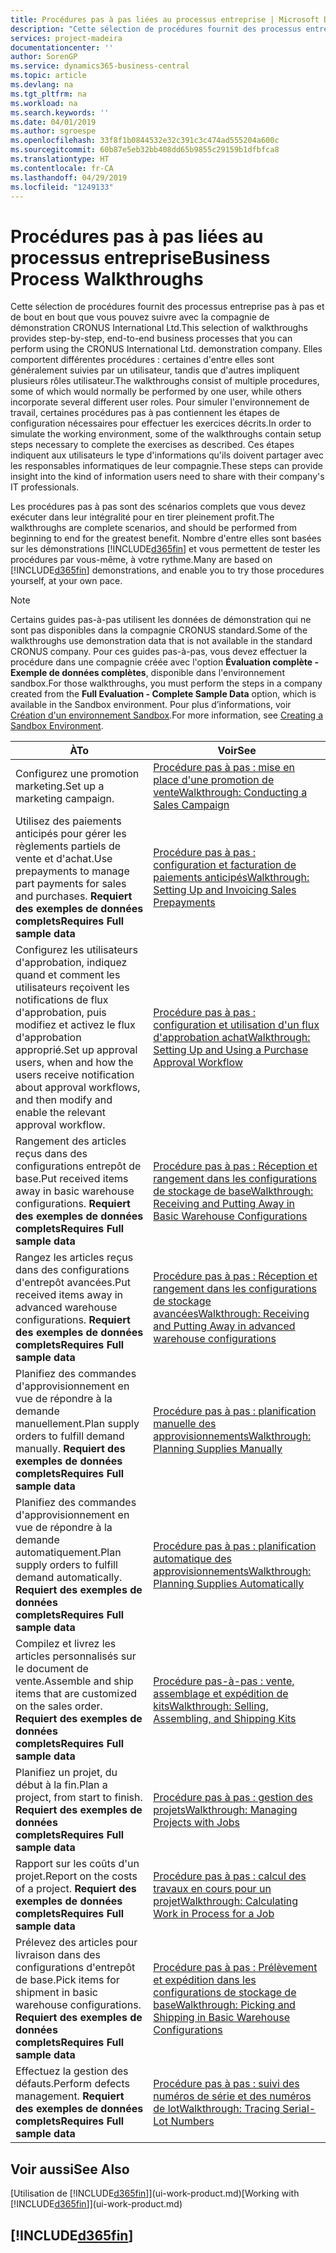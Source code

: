 ```yaml
---
title: Procédures pas à pas liées au processus entreprise | Microsoft Docs
description: "Cette sélection de procédures fournit des processus entreprise pas à pas et de bout en bout que vous pouvez suivre avec la compagnie de démonstration CRONUS International Ltd. Elles comportent différentes procédures : certaines d'entre elles sont généralement suivies par un utilisateur, tandis que d'autres impliquent plusieurs rôles utilisateur. Pour simuler l'environnement de travail, certaines procédures pas à pas contiennent les étapes de configuration nécessaires pour effectuer les exercices décrits. Ces étapes indiquent aux utilisateurs le type d'informations qu'ils doivent partager avec les responsables informatiques de leur compagnie."
services: project-madeira
documentationcenter: ''
author: SorenGP
ms.service: dynamics365-business-central
ms.topic: article
ms.devlang: na
ms.tgt_pltfrm: na
ms.workload: na
ms.search.keywords: ''
ms.date: 04/01/2019
ms.author: sgroespe
ms.openlocfilehash: 33f8f1b0844532e32c391c3c474ad555204a600c
ms.sourcegitcommit: 60b87e5eb32bb408dd65b9855c29159b1dfbfca8
ms.translationtype: HT
ms.contentlocale: fr-CA
ms.lasthandoff: 04/29/2019
ms.locfileid: "1249133"
---
```

# <a name="business-process-walkthroughs"></a><span data-ttu-id="58345-106">Procédures pas à pas liées au processus entreprise</span><span class="sxs-lookup"><span data-stu-id="58345-106">Business Process Walkthroughs</span></span>
<span data-ttu-id="58345-107">Cette sélection de procédures fournit des processus entreprise pas à pas et de bout en bout que vous pouvez suivre avec la compagnie de démonstration CRONUS International Ltd.</span><span class="sxs-lookup"><span data-stu-id="58345-107">This selection of walkthroughs provides step-by-step, end-to-end business processes that you can perform using the CRONUS International Ltd. demonstration company.</span></span> <span data-ttu-id="58345-108">Elles comportent différentes procédures : certaines d'entre elles sont généralement suivies par un utilisateur, tandis que d'autres impliquent plusieurs rôles utilisateur.</span><span class="sxs-lookup"><span data-stu-id="58345-108">The walkthroughs consist of multiple procedures, some of which would normally be performed by one user, while others incorporate several different user roles.</span></span> <span data-ttu-id="58345-109">Pour simuler l'environnement de travail, certaines procédures pas à pas contiennent les étapes de configuration nécessaires pour effectuer les exercices décrits.</span><span class="sxs-lookup"><span data-stu-id="58345-109">In order to simulate the working environment, some of the walkthroughs contain setup steps necessary to complete the exercises as described.</span></span> <span data-ttu-id="58345-110">Ces étapes indiquent aux utilisateurs le type d'informations qu'ils doivent partager avec les responsables informatiques de leur compagnie.</span><span class="sxs-lookup"><span data-stu-id="58345-110">These steps can provide insight into the kind of information users need to share with their company's IT professionals.</span></span>  

 <span data-ttu-id="58345-111">Les procédures pas à pas sont des scénarios complets que vous devez exécuter dans leur intégralité pour en tirer pleinement profit.</span><span class="sxs-lookup"><span data-stu-id="58345-111">The walkthroughs are complete scenarios, and should be performed from beginning to end for the greatest benefit.</span></span> <span data-ttu-id="58345-112">Nombre d'entre elles sont basées sur les démonstrations [!INCLUDE[d365fin](includes/d365fin_md.md)] et vous permettent de tester les procédures par vous-même, à votre rythme.</span><span class="sxs-lookup"><span data-stu-id="58345-112">Many are based on [!INCLUDE[d365fin](includes/d365fin_md.md)] demonstrations, and enable you to try those procedures yourself, at your own pace.</span></span>  

> [!NOTE]
> <span data-ttu-id="58345-113">Certains guides pas-à-pas utilisent les données de démonstration qui ne sont pas disponibles dans la compagnie CRONUS standard.</span><span class="sxs-lookup"><span data-stu-id="58345-113">Some of the walkthroughs use demonstration data that is not available in the standard CRONUS company.</span></span> <span data-ttu-id="58345-114">Pour ces guides pas-à-pas, vous devez effectuer la procédure dans une compagnie créée avec l'option **Évaluation complète - Exemple de données complètes**, disponible dans l'environnement sandbox.</span><span class="sxs-lookup"><span data-stu-id="58345-114">For those walkthroughs, you must perform the steps in a company created from the **Full Evaluation - Complete Sample Data** option, which is available in the Sandbox environment.</span></span> <span data-ttu-id="58345-115">Pour plus d’informations, voir [Création d'un environnement Sandbox](across-how-create-sandbox-environment.md).</span><span class="sxs-lookup"><span data-stu-id="58345-115">For more information, see [Creating a Sandbox Environment](across-how-create-sandbox-environment.md).</span></span>

|<span data-ttu-id="58345-116">À</span><span class="sxs-lookup"><span data-stu-id="58345-116">To</span></span>|<span data-ttu-id="58345-117">Voir</span><span class="sxs-lookup"><span data-stu-id="58345-117">See</span></span>|  
|--------|---------|  
|<span data-ttu-id="58345-118">Configurez une promotion marketing.</span><span class="sxs-lookup"><span data-stu-id="58345-118">Set up a marketing campaign.</span></span>|[<span data-ttu-id="58345-119">Procédure pas à pas : mise en place d'une promotion de vente</span><span class="sxs-lookup"><span data-stu-id="58345-119">Walkthrough: Conducting a Sales Campaign</span></span>](walkthrough-conducting-a-sales-campaign.md)|  
|<span data-ttu-id="58345-120">Utilisez des paiements anticipés pour gérer les règlements partiels de vente et d'achat.</span><span class="sxs-lookup"><span data-stu-id="58345-120">Use prepayments to manage part payments for sales and purchases.</span></span> <span data-ttu-id="58345-121">**Requiert des exemples de données complets**</span><span class="sxs-lookup"><span data-stu-id="58345-121">**Requires Full sample data**</span></span> |[<span data-ttu-id="58345-122">Procédure pas à pas : configuration et facturation de paiements anticipés</span><span class="sxs-lookup"><span data-stu-id="58345-122">Walkthrough: Setting Up and Invoicing Sales Prepayments</span></span>](walkthrough-setting-up-and-invoicing-sales-prepayments.md)|  
|<span data-ttu-id="58345-123">Configurez les utilisateurs d'approbation, indiquez quand et comment les utilisateurs reçoivent les notifications de flux d'approbation, puis modifiez et activez le flux d'approbation approprié.</span><span class="sxs-lookup"><span data-stu-id="58345-123">Set up approval users, when and how the users receive notification about approval workflows, and then modify and enable the relevant approval workflow.</span></span>|[<span data-ttu-id="58345-124">Procédure pas à pas : configuration et utilisation d'un flux d'approbation achat</span><span class="sxs-lookup"><span data-stu-id="58345-124">Walkthrough: Setting Up and Using a Purchase Approval Workflow</span></span>](walkthrough-setting-up-and-using-a-purchase-approval-workflow.md)|  
|<span data-ttu-id="58345-125">Rangement des articles reçus dans des configurations entrepôt de base.</span><span class="sxs-lookup"><span data-stu-id="58345-125">Put received items away in basic warehouse configurations.</span></span> <span data-ttu-id="58345-126">**Requiert des exemples de données complets**</span><span class="sxs-lookup"><span data-stu-id="58345-126">**Requires Full sample data**</span></span>|[<span data-ttu-id="58345-127">Procédure pas à pas : Réception et rangement dans les configurations de stockage de base</span><span class="sxs-lookup"><span data-stu-id="58345-127">Walkthrough: Receiving and Putting Away in Basic Warehouse Configurations</span></span>](walkthrough-receiving-and-putting-away-in-basic-warehousing.md)|  
|<span data-ttu-id="58345-128">Rangez les articles reçus dans des configurations d'entrepôt avancées.</span><span class="sxs-lookup"><span data-stu-id="58345-128">Put received items away in advanced warehouse configurations.</span></span> <span data-ttu-id="58345-129">**Requiert des exemples de données complets**</span><span class="sxs-lookup"><span data-stu-id="58345-129">**Requires Full sample data**</span></span>|[<span data-ttu-id="58345-130">Procédure pas à pas : Réception et rangement dans les configurations de stockage avancées</span><span class="sxs-lookup"><span data-stu-id="58345-130">Walkthrough: Receiving and Putting Away in advanced warehouse configurations</span></span>](walkthrough-receiving-and-putting-away-in-advanced-warehousing.md)|  
|<span data-ttu-id="58345-131">Planifiez des commandes d'approvisionnement en vue de répondre à la demande manuellement.</span><span class="sxs-lookup"><span data-stu-id="58345-131">Plan supply orders to fulfill demand manually.</span></span> <span data-ttu-id="58345-132">**Requiert des exemples de données complets**</span><span class="sxs-lookup"><span data-stu-id="58345-132">**Requires Full sample data**</span></span>|[<span data-ttu-id="58345-133">Procédure pas à pas : planification manuelle des approvisionnements</span><span class="sxs-lookup"><span data-stu-id="58345-133">Walkthrough: Planning Supplies Manually</span></span>](walkthrough-planning-supplies-manually.md)|  
|<span data-ttu-id="58345-134">Planifiez des commandes d'approvisionnement en vue de répondre à la demande automatiquement.</span><span class="sxs-lookup"><span data-stu-id="58345-134">Plan supply orders to fulfill demand automatically.</span></span> <span data-ttu-id="58345-135">**Requiert des exemples de données complets**</span><span class="sxs-lookup"><span data-stu-id="58345-135">**Requires Full sample data**</span></span>|[<span data-ttu-id="58345-136">Procédure pas à pas : planification automatique des approvisionnements</span><span class="sxs-lookup"><span data-stu-id="58345-136">Walkthrough: Planning Supplies Automatically</span></span>](walkthrough-planning-supplies-automatically.md)|  
|<span data-ttu-id="58345-137">Compilez et livrez les articles personnalisés sur le document de vente.</span><span class="sxs-lookup"><span data-stu-id="58345-137">Assemble and ship items that are customized on the sales order.</span></span> <span data-ttu-id="58345-138">**Requiert des exemples de données complets**</span><span class="sxs-lookup"><span data-stu-id="58345-138">**Requires Full sample data**</span></span>|[<span data-ttu-id="58345-139">Procédure pas-à-pas : vente, assemblage et expédition de kits</span><span class="sxs-lookup"><span data-stu-id="58345-139">Walkthrough: Selling, Assembling, and Shipping Kits</span></span>](walkthrough-selling-assembling-and-shipping-kits.md)|  
|<span data-ttu-id="58345-140">Planifiez un projet, du début à la fin.</span><span class="sxs-lookup"><span data-stu-id="58345-140">Plan a project, from start to finish.</span></span> <span data-ttu-id="58345-141">**Requiert des exemples de données complets**</span><span class="sxs-lookup"><span data-stu-id="58345-141">**Requires Full sample data**</span></span>|[<span data-ttu-id="58345-142">Procédure pas à pas : gestion des projets</span><span class="sxs-lookup"><span data-stu-id="58345-142">Walkthrough: Managing Projects with Jobs</span></span>](walkthrough-managing-projects-with-jobs.md)|  
|<span data-ttu-id="58345-143">Rapport sur les coûts d'un projet.</span><span class="sxs-lookup"><span data-stu-id="58345-143">Report on the costs of a project.</span></span> <span data-ttu-id="58345-144">**Requiert des exemples de données complets**</span><span class="sxs-lookup"><span data-stu-id="58345-144">**Requires Full sample data**</span></span>|[<span data-ttu-id="58345-145">Procédure pas à pas : calcul des travaux en cours pour un projet</span><span class="sxs-lookup"><span data-stu-id="58345-145">Walkthrough: Calculating Work in Process for a Job</span></span>](walkthrough-calculating-work-in-process-for-a-job.md)|  
|<span data-ttu-id="58345-146">Prélevez des articles pour livraison dans des configurations d'entrepôt de base.</span><span class="sxs-lookup"><span data-stu-id="58345-146">Pick items for shipment in basic warehouse configurations.</span></span> <span data-ttu-id="58345-147">**Requiert des exemples de données complets**</span><span class="sxs-lookup"><span data-stu-id="58345-147">**Requires Full sample data**</span></span>|[<span data-ttu-id="58345-148">Procédure pas à pas : Prélèvement et expédition dans les configurations de stockage de base</span><span class="sxs-lookup"><span data-stu-id="58345-148">Walkthrough: Picking and Shipping in Basic Warehouse Configurations</span></span>](walkthrough-picking-and-shipping-in-basic-warehousing.md)|  
|<span data-ttu-id="58345-149">Effectuez la gestion des défauts.</span><span class="sxs-lookup"><span data-stu-id="58345-149">Perform defects management.</span></span> <span data-ttu-id="58345-150">**Requiert des exemples de données complets**</span><span class="sxs-lookup"><span data-stu-id="58345-150">**Requires Full sample data**</span></span>|[<span data-ttu-id="58345-151">Procédure pas à pas : suivi des numéros de série et des numéros de lot</span><span class="sxs-lookup"><span data-stu-id="58345-151">Walkthrough: Tracing Serial-Lot Numbers</span></span>](walkthrough-tracing-serial-lot-numbers.md)|  

## <a name="see-also"></a><span data-ttu-id="58345-152">Voir aussi</span><span class="sxs-lookup"><span data-stu-id="58345-152">See Also</span></span>
<span data-ttu-id="58345-153">[Utilisation de [!INCLUDE[d365fin](includes/d365fin_md.md)]](ui-work-product.md)</span><span class="sxs-lookup"><span data-stu-id="58345-153">[Working with [!INCLUDE[d365fin](includes/d365fin_md.md)]](ui-work-product.md)</span></span>  

## [!INCLUDE[d365fin](includes/free_trial_md.md)]  
